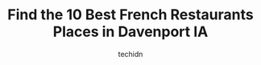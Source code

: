 ---
layout: ampstory
image: https://i0.wp.com/www.depkes.org/wp-content/uploads/2023/06/french-restaurants-0-in-davenport-ia-1685857158.jpeg?resize=640,853
author: techidn
featured: false
description: Discover the impressive array of French Restaurants options in Davenport IA, where you can find 10 of the largest French Restaurants establishments in the area. From renowned classics to hid
title: Find the 10 Best French Restaurants Places in Davenport IA
cover:
   title: Find the 10 Best French Restaurants Places in Davenport IA
   subtitle: Rickpate
   background: https://www.depkes.org/wp-content/uploads/2023/06/french-restaurants-0-in-davenport-ia-1685857158.jpeg

pages: 
 - layout: thirds
   top: <h1>#1 Me & Billy</h1>
   bottom: "<p>Great ambiance with eclectic style. Our server Sarah was awesome. My mom told her it was my birthday and she came back to our table with a delish chocolate cheese cake (I</p>"
   background: https://www.depkes.org/wp-content/uploads/2023/06/french-restaurants-1-in-davenport-ia-1685857158.jpeg
   backgroundblur: true
 - layout: thirds
   top: <h1>#2 Duck City Bistro</h1>
   bottom: "<p>Almost everything was phenomenal, however, our server told us the crab legs would be $120…erm once we got the bill…they were $300. They were not very good, overcooked</p>"
   background: https://www.depkes.org/wp-content/uploads/2023/06/french-restaurants-2-in-davenport-ia-1685857158.jpeg
   cta:
      link: https://www.depkes.org/blog/find-the-10-best-french-restaurants-places-in-davenport-ia/
      text: Find the 10 Best French Restaurants Places in Davenport IA
 - layout: thirds
   top: <h1>#3 R|C Brazilian Steakhouse</h1>
   bottom: "<p>320 W Kimberly Rd, Davenport, IA 52806, United States</p>"
   background: https://www.depkes.org/wp-content/uploads/2023/06/french-restaurants-3-in-davenport-ia-1685857159.jpeg
   cta:
      link: https://www.depkes.org/blog/find-the-10-best-french-restaurants-places-in-davenport-ia/
      text: Find the 10 Best French Restaurants Places in Davenport IA
 - layout: thirds
   top: <h1>#4 Café dMarie</h1>
   bottom: "<p>614 W 5th St, Davenport, IA 52801, United States</p>"
   background: https://images.unsplash.com/photo-1533735380053-eb8d0759b24a?ixlib=rb-4.0.3&ixid=MnwxMjA3fDB8MHxwaG90by1wYWdlfHx8fGVufDB8fHx8&auto=format&fit=crop&w=640&h=853&q=80
   cta:
      link: https://www.depkes.org/blog/find-the-10-best-french-restaurants-places-in-davenport-ia/
      text: Find the 10 Best French Restaurants Places in Davenport IA
 - layout: thirds
   top: <h1>#5 The Diner</h1>
   bottom: "<p>421 W River Dr, Davenport, IA 52801, United States</p>"
   background: https://images.unsplash.com/photo-1515405295579-ba7b45403062?ixlib=rb-4.0.3&ixid=MnwxMjA3fDB8MHxwaG90by1wYWdlfHx8fGVufDB8fHx8&auto=format&fit=crop&w=640&h=853&q=80
   cta:
      link: https://www.depkes.org/blog/find-the-10-best-french-restaurants-places-in-davenport-ia/
      text: Find the 10 Best French Restaurants Places in Davenport IA
 - layout: thirds
   top: <h1>#6 The Phoenix Restaurant & Martini Bar</h1>
   bottom: "<p>111 W 2nd St, Davenport, IA 52801, United States</p>"
   background: https://plus.unsplash.com/premium_photo-1664640458616-3c74f8cb4589?ixlib=rb-4.0.3&ixid=MnwxMjA3fDB8MHxwaG90by1wYWdlfHx8fGVufDB8fHx8&auto=format&fit=crop&w=640&h=853&q=80
   cta:
      link: https://www.depkes.org/blog/find-the-10-best-french-restaurants-places-in-davenport-ia/
      text: Find the 10 Best French Restaurants Places in Davenport IA
 - layout: thirds
   top: <h1>#7 Tappas Steak House</h1>
   bottom: "<p>1620 Rockingham Rd, Davenport, IA 52802, United States</p>"
   background: https://images.unsplash.com/photo-1574169208507-84376144848b?ixlib=rb-4.0.3&ixid=MnwxMjA3fDB8MHxwaG90by1wYWdlfHx8fGVufDB8fHx8&auto=format&fit=crop&w=640&h=853&q=80
   cta:
      link: https://www.depkes.org/blog/find-the-10-best-french-restaurants-places-in-davenport-ia/
      text: Find the 10 Best French Restaurants Places in Davenport IA
 - layout: thirds
   middle: Continue reading...
   background: https://images.unsplash.com/photo-1484589065579-248aad0d8b13?ixlib=rb-4.0.3&ixid=MnwxMjA3fDB8MHxwaG90by1wYWdlfHx8fGVufDB8fHx8&auto=format&fit=crop&w=640&h=853&q=80
   cta:
      link: https://www.depkes.org/blog/find-the-10-best-french-restaurants-places-in-davenport-ia/
      text: Find the 10 Best French Restaurants Places in Davenport IA
      
---